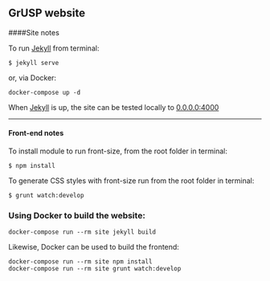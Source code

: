GrUSP website
---

####Site notes

To run [Jekyll][jekyll] from terminal:

```
$ jekyll serve
```

or, via Docker:

```
docker-compose up -d
```


When [Jekyll][jekyll] is up, the site can be tested locally to [0.0.0.0:4000](http://0.0.0.0:4000)

---

#### Front-end notes

To install module to run front-size, from the root folder in terminal:

```
$ npm install
```

To generate CSS styles with front-size run from the root folder in terminal:

```
$ grunt watch:develop
```

[jekyll]: http://jekyllrb.com

### Using Docker to build the website:

```
docker-compose run --rm site jekyll build
```

Likewise, Docker can be used to build the frontend:
```
docker-compose run --rm site npm install
docker-compose run --rm site grunt watch:develop
```
